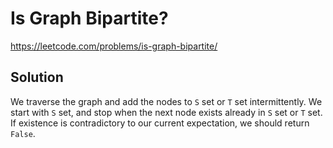 # Is Graph Bipartite?

https://leetcode.com/problems/is-graph-bipartite/

## Solution

We traverse the graph and add the nodes to `S` set or `T` set intermittently. We start with `S` set, and stop when the
next node exists already in `S` set or `T` set. If existence is contradictory to our current expectation, we should
return `False`.
 